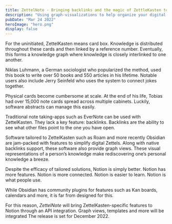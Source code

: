```yaml
---
title: ZettelNote - Bringing backlinks and the magic of ZettleKasten to Notion"
description: "Using graph-visualizations to help organize your digital life"
pubDate: "Mar 24 2022"
heroImage: "hero.png"
display: false
---
```


For the uninitiated, ZettelKasten means card box. Knowledge is distributed throughout these cards and then linked by a reference number. Eventually, this forms a knowledge graph where knowledge is closely interlinked to one another.

Niklas Luhmann, a German sociologist who popularized the method, used this book to write over 50 books and 550 articles in his lifetime. Notable users also include Jerry Seinfeld who uses the system to connect jokes together.

Physical cards become cumbersome at scale. At the end of his life, Tobias had over 15,000 note cards spread across multiple cabinets. Luckily, software abstracts can manage this easily.

Traditional note taking-apps such as EverNote can be used with ZettelKasten. They lack a key feature: backlinks. Backlinks are the ability to see what other files point to the one you have open.

Software tailored to ZettelKasten such as Roam and more recently Obsidian are jam-packed with features to simplify digital Zettels. Along with native backlinks support, these software also provide graph views. These visual representations of a person’s knowledge make rediscovering one’s personal knowledge a breeze.

Despite the efficacy of tailored solutions, Notion is simply better. Notion has more features. Notion is more connected. Notion is easier to learn. Notion is what people use.

While Obsidian has community plugins for features such as Kan boards, calendars and more, it is far from designed for this.

For this reason, _ZettelNote_ will bring ZettelKasten-specific features to Notion through an API integration. Graph views, templates and more will be integrated The release is set for December 2022.
